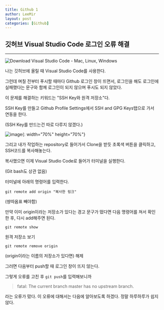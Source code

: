 ```yaml
---
title: Github 1
author: LeeMir
layout: post
categories: [Github]
---
```


## 깃허브 Visual Studio Code 로그인 오류 해결

- - -

![Download Visual Studio Code - Mac, Linux, Windows](https://code.visualstudio.com/assets/favicon.ico)

나는 깃허브에 올릴 때 Visual Studio Code를 사용한다.

그런데 며칠 전부터 푸시할 때마다 Github 로그인 창이 뜨면서, 로그인을 해도 로그인에 실패했다는 문구와 함께 로그인이 되지 않으며 푸시도 되지 않았다.

이 문제를 해결하는 키워드는 "SSH Key와 원격 저장소"다.

SSH Key를 만들고 Github Profile Settings에서 SSH and GPG Keys탭으로 가서 연동을 한다.

(SSH Key를 만드는건 따로 다루지 않겠다.)



![image](https://user-images.githubusercontent.com/42960217/101025608-29b6cd80-35b9-11eb-8b29-d1c8fa044599.png){: width="70%" height="70%"}

그리고 내가 작업하는 repository로 들어가서 Clone을 받듯 초록색 버튼을 클릭하고, SSH코드를 복사해놓는다.



복사했으면 이제 Visual Studio Code로 들어가 터미널을 실행한다.

(Git bash도 상관 없음)



터미널에 아래의 명령어를 입력한다.

`git remote add origin "복사한 링크"`

(쌍따옴표 빼야함)



만약 이미 origin이라는 저장소가 있다는 경고 문구가 떴다면 다음 명령어를 쳐서 확인한 후, 다시 add해주면 된다.

`git remote show`

원격 저장소 보기

`git remote remove origin`

(origin이라는 이름의 저장소가 있다면) 해제


그러면 다음부터 push할 때 로그인 창이 뜨지 않는다.

그렇게 오류를 고친 후 `git push`를 입력해보니까
> fatal: The current branch master has no upstream branch.

라는 오류가 떴다. 이 오류에 대해서는 다음에 알아보도록 하겠다. 정말 하루하루가 쉽지 않다.
